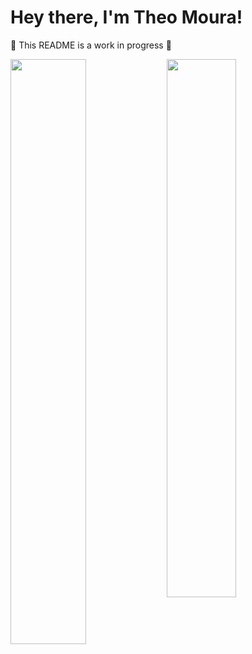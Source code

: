 # Hey there, I'm Theo Moura! 

🚧 This README is a work in progress 🚧

<img align="left" width="49%" src="https://github-readme-stats.vercel.app/api?username=theomilll&show_icons=true&theme=transparent" />

<img align="left" width="47%" src="https://github-readme-stats.vercel.app/api/top-langs/?username=theomilll&layout=compact&theme=transparent" />
